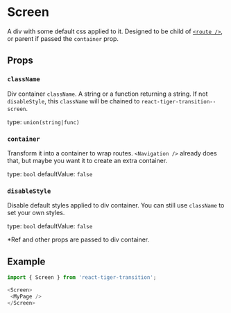 # Screen

A div with some default css applied to it. Designed to be child of [`<route />`](/docs/route),
or parent if passed the `container` prop.

## Props
### `className`

Div container `className`. A string or a function returning a string.
If not `disableStyle`, this `className` will be chained to
`react-tiger-transition--screen`.

type: `union(string|func)`


### `container`

Transform it into a container to wrap routes. `<Navigation />` already
does that, but maybe you want it to create an extra container.

type: `bool`
defaultValue: `false`


### `disableStyle`

Disable default styles applied to div container. You can
still use `className` to set your own styles.

type: `bool`
defaultValue: `false`


\*Ref and other props are passed to div container.

## Example
```javascript
import { Screen } from 'react-tiger-transition';

<Screen>
 <MyPage />
</Screen>
```

